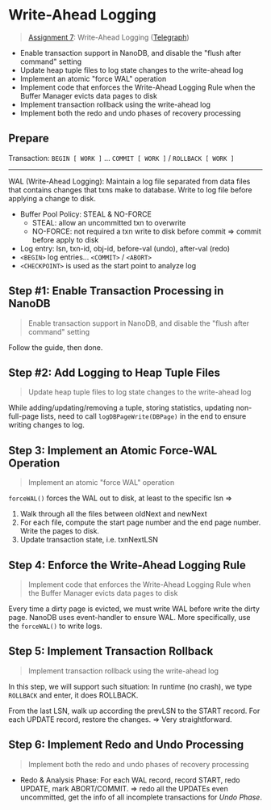 # Write-Ahead Logging

> [Assignment 7](http://courses.cms.caltech.edu/cs122/assignments/lab7.html):
> Write-Ahead Logging
> ([Telegraph](https://telegra.ph/Assignment-7-Write-Ahead-Logging-12-06))

* Enable transaction support in NanoDB, and disable the "flush after command"
  setting
* Update heap tuple files to log state changes to the write-ahead log
* Implement an atomic "force WAL" operation
* Implement code that enforces the Write-Ahead Logging Rule when the Buffer
  Manager evicts data pages to disk
* Implement transaction rollback using the write-ahead log
* Implement both the redo and undo phases of recovery processing

## Prepare

Transaction: `BEGIN [ WORK ]` ... `COMMIT [ WORK ]` / `ROLLBACK [ WORK ]`

---

WAL (Write-Ahead Logging): Maintain a log file separated from data files that
contains changes that txns make to database. Write to log file before applying
a change to disk.
* Buffer Pool Policy: STEAL & NO-FORCE
  * STEAL: allow an uncommitted txn to overwrite
  * NO-FORCE: not required a txn write to disk before commit => commit before
    apply to disk
* Log entry: lsn, txn-id, obj-id, before-val (undo), after-val (redo)
* `<BEGIN>` log entries... `<COMMIT>` / `<ABORT>`
* `<CHECKPOINT>` is used as the start point to analyze log

## Step #1: Enable Transaction Processing in NanoDB

> Enable transaction support in NanoDB, and disable the "flush after command"
> setting

Follow the guide, then done.

## Step #2: Add Logging to Heap Tuple Files

> Update heap tuple files to log state changes to the write-ahead log

While adding/updating/removing a tuple, storing statistics, updating
non-full-page lists, need to call `logDBPageWrite(DBPage)` in the end to ensure
writing changes to log.

## Step 3: Implement an Atomic Force-WAL Operation

> Implement an atomic "force WAL" operation

`forceWAL()` forces the WAL out to disk, at least to the specific lsn =>
1. Walk through all the files between oldNext and newNext
2. For each file, compute the start page number and the end page number. Write
   the pages to disk.
3. Update transaction state, i.e. txnNextLSN

## Step 4: Enforce the Write-Ahead Logging Rule

> Implement code that enforces the Write-Ahead Logging Rule when the Buffer
> Manager evicts data pages to disk

Every time a dirty page is evicted, we must write WAL before write the dirty
page. NanoDB uses event-handler to ensure WAL. More specifically, use the
`forceWAL()` to write logs.

## Step 5: Implement Transaction Rollback

> Implement transaction rollback using the write-ahead log

In this step, we will support such situation:
In runtime (no crash), we type `ROLLBACK` and enter, it does ROLLBACK.

From the last LSN, walk up according the prevLSN to the START record. For each
UPDATE record, restore the changes. => Very straightforward.

## Step 6: Implement Redo and Undo Processing

> Implement both the redo and undo phases of recovery processing

* Redo & Analysis Phase: For each WAL record, record START, redo UPDATE, mark
  ABORT/COMMIT. => redo all the UPDATEs even uncommitted, get the info of all
  incomplete transactions for *Undo Phase*.
